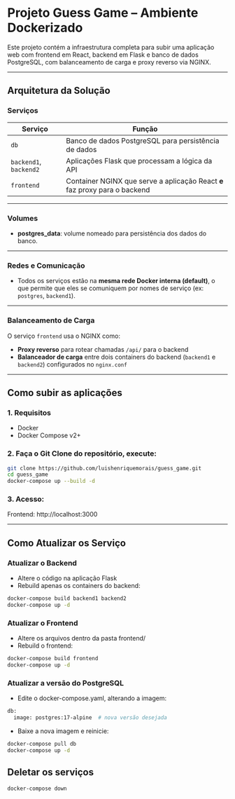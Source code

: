 # Projeto Guess Game – Ambiente Dockerizado

Este projeto contém a infraestrutura completa para subir uma aplicação web com frontend em React, backend em Flask e banco de dados PostgreSQL, com balanceamento de carga e proxy reverso via NGINX.

---

## Arquitetura da Solução

### Serviços

| Serviço              | Função                                                                 |
|----------------------|------------------------------------------------------------------------|
| `db`                 | Banco de dados PostgreSQL para persistência de dados                   |
| `backend1`, `backend2` | Aplicações Flask que processam a lógica da API                        |
| `frontend`           | Container NGINX que serve a aplicação React **e** faz proxy para o backend |

---

### Volumes

- **postgres_data**: volume nomeado para persistência dos dados do banco.

---

### Redes e Comunicação

- Todos os serviços estão na **mesma rede Docker interna (default)**, o que permite que eles se comuniquem por nomes de serviço (ex: `postgres`, `backend1`).

---

### Balanceamento de Carga

O serviço `frontend` usa o NGINX como:

- **Proxy reverso** para rotear chamadas `/api/` para o backend
- **Balanceador de carga** entre dois containers do backend (`backend1` e `backend2`) configurados no `nginx.conf`

---

## Como subir as aplicações

### 1. Requisitos

- Docker
- Docker Compose v2+

### 2. Faça o Git Clone do repositório, execute:

```bash
git clone https://github.com/luishenriquemorais/guess_game.git
cd guess_game
docker-compose up --build -d
```

### 3. Acesso:
Frontend: http://localhost:3000

---

## Como Atualizar os Serviço

### Atualizar o Backend

- Altere o código na aplicação Flask
- Rebuild apenas os containers do backend:

```bash
docker-compose build backend1 backend2
docker-compose up -d
```

### Atualizar o Frontend

- Altere os arquivos dentro da pasta frontend/
- Rebuild o frontend:

```bash
docker-compose build frontend
docker-compose up -d
```

### Atualizar a versão do PostgreSQL

- Edite o docker-compose.yaml, alterando a imagem:

```bash
db:
  image: postgres:17-alpine  # nova versão desejada
```

- Baixe a nova imagem e reinicie:

```bash
docker-compose pull db
docker-compose up -d
```

## Deletar os serviços

```bash
docker-compose down
```
